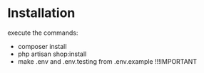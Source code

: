 # Installation
execute the commands:

- composer install
- php artisan shop:install
- make .env and .env.testing from .env.example !!!IMPORTANT
